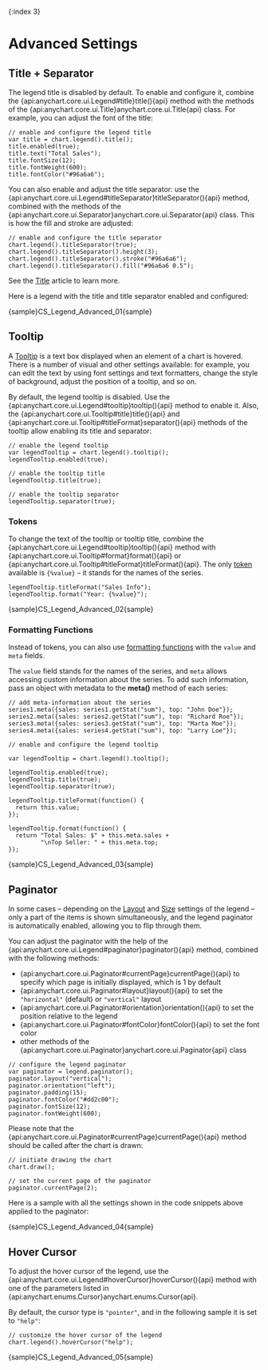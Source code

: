 {:index 3}
# Advanced Settings

## Title + Separator

The legend title is disabled by default. To enable and configure it, combine the {api:anychart.core.ui.Legend#title}title(){api} method with the methods of the {api:anychart.core.ui.Title}anychart.core.ui.Title{api} class. For example, you can adjust the font of the title:

```
// enable and configure the legend title
var title = chart.legend().title();
title.enabled(true);
title.text("Total Sales");
title.fontSize(12);
title.fontWeight(600);
title.fontColor("#96a6a6");
```

You can also enable and adjust the title separator: use the {api:anychart.core.ui.Legend#titleSeparator}titleSeparator(){api} method, combined with the methods of the {api:anychart.core.ui.Separator}anychart.core.ui.Separator{api} class. This is how the fill and stroke are adjusted:

```
// enable and configure the title separator
chart.legend().titleSeparator(true);
chart.legend().titleSeparator().height(3);
chart.legend().titleSeparator().stroke("#96a6a6");
chart.legend().titleSeparator().fill("#96a6a6 0.5");
```

See the [Title](../Title) article to learn more.

Here is a legend with the title and title separator enabled and configured:

{sample}CS\_Legend\_Advanced\_01{sample}

## Tooltip

A [Tooltip](../Tooltip) is a text box displayed when an element of a chart is hovered. There is a number of visual and other settings available: for example, you can edit the text by using font settings and text formatters, change the style of background, adjust the position of a tooltip, and so on.

By default, the legend tooltip is disabled. Use the {api:anychart.core.ui.Legend#tooltip}tooltip(){api} method to enable it. Also, the {api:anychart.core.ui.Tooltip#title}title(){api} and {api:anychart.core.ui.Tooltip#titleFormat}separator(){api} methods of the tooltip allow enabling its title and separator:

```
// enable the legend tooltip
var legendTooltip = chart.legend().tooltip();
legendTooltip.enabled(true);

// enable the tooltip title
legendTooltip.title(true);

// enable the tooltip separator
legendTooltip.separator(true);
```

### Tokens

To change the text of the tooltip or tooltip title, combine the {api:anychart.core.ui.Legend#tooltip}tooltip(){api} method with {api:anychart.core.ui.Tooltip#format}format(){api} or {api:anychart.core.ui.Tooltip#titleFormat}titleFormat(){api}. The only [token](../Text_Formatters#string_tokens) available is `{%value}` – it stands for the names of the series.

```
legendTooltip.titleFormat("Sales Info");
legendTooltip.format("Year: {%value}");
```

{sample}CS\_Legend\_Advanced\_02{sample}

### Formatting Functions

Instead of tokens, you can also use [formatting functions](../Text_Formatters#formatting_functions) with the `value` and `meta` fields.

The `value` field stands for the names of the series, and `meta` allows accessing custom information about the series. To add such information, pass an object with metadata to the **meta()** method of each series:

```
// add meta-information about the series
series1.meta({sales: series1.getStat("sum"), top: "John Doe"});
series2.meta({sales: series2.getStat("sum"), top: "Richard Roe"});
series3.meta({sales: series3.getStat("sum"), top: "Marta Moe"});
series4.meta({sales: series4.getStat("sum"), top: "Larry Loe"});

// enable and configure the legend tooltip

var legendTooltip = chart.legend().tooltip();

legendTooltip.enabled(true);
legendTooltip.title(true);
legendTooltip.separator(true);

legendTooltip.titleFormat(function() {
  return this.value;
});

legendTooltip.format(function() {
  return "Total Sales: $" + this.meta.sales +
         "\nTop Seller: " + this.meta.top;
});
```

{sample}CS\_Legend\_Advanced\_03{sample}

## Paginator

In some cases – depending on the [Layout](Basic_Settings#layout) and [Size](Basic_Settings#size) settings of the legend – only a part of the items is shown simultaneously, and the legend paginator is automatically enabled, allowing you to flip through them.

You can adjust the paginator with the help of the {api:anychart.core.ui.Legend#paginator}paginator(){api} method, combined with the following methods:

* {api:anychart.core.ui.Paginator#currentPage}currentPage(){api} to specify which page is initially displayed, which is 1 by default
* {api:anychart.core.ui.Paginator#layout}layout(){api} to set the `"horizontal"` (default) or `"vertical"` layout
* {api:anychart.core.ui.Paginator#orientation}orientation(){api} to set the position relative to the legend
* {api:anychart.core.ui.Paginator#fontColor}fontColor(){api} to set the font color
* other methods of the {api:anychart.core.ui.Paginator}anychart.core.ui.Paginator{api} class


```
// configure the legend paginator
var paginator = legend.paginator();
paginator.layout("vertical");
paginator.orientation("left");
paginator.padding(15);
paginator.fontColor("#dd2c00");
paginator.fontSize(12);
paginator.fontWeight(600);
```

Please note that the {api:anychart.core.ui.Paginator#currentPage}currentPage(){api} method should be called after the chart is drawn:

```
// initiate drawing the chart
chart.draw();

// set the current page of the paginator
paginator.currentPage(2);
```

Here is a sample with all the settings shown in the code snippets above applied to the paginator:

{sample}CS\_Legend\_Advanced\_04{sample}

## Hover Cursor

To adjust the hover cursor of the legend, use the {api:anychart.core.ui.Legend#hoverCursor}hoverCursor(){api} method with one of the parameters listed in {api:anychart.enums.Cursor}anychart.enums.Cursor{api}.

By default, the cursor type is `"pointer"`, and in the following sample it is set to `"help"`:

```
// customize the hover cursor of the legend
chart.legend().hoverCursor("help");
```

{sample}CS\_Legend\_Advanced\_05{sample}